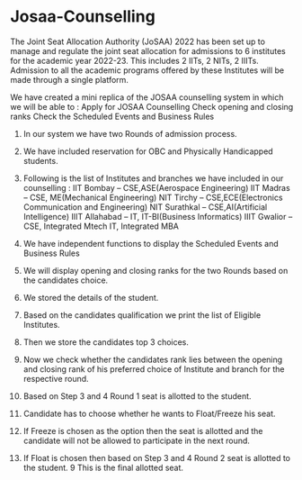 # Josaa-Counselling
The Joint Seat Allocation Authority (JoSAA) 2022 has been set up to manage and regulate the joint seat allocation for admissions to 6 institutes for the academic year 2022-23. This includes 2 IITs, 2 NITs, 2 IIITs. Admission to all the academic programs offered by these Institutes will be made through a single platform.

We have created a mini replica of the JOSAA counselling system in which we will be able to :
Apply for JOSAA Counselling
Check opening and closing ranks
Check the Scheduled Events and Business Rules
 
1. In our system we have two Rounds of admission process.
2. We have included reservation for OBC and Physically Handicapped students.
3. Following is the list of Institutes  and branches we have included in our counselling :
      IIT Bombay – CSE,ASE(Aerospace Engineering)
      IIT Madras –  CSE, ME(Mechanical Engineering)
      NIT Tirchy –  CSE,ECE(Electronics Communication and Engineering)
      NIT Surathkal – CSE,AI(Artificial Intelligence)
      IIIT Allahabad – IT, IT-BI(Business Informatics)
      IIIT Gwalior – CSE, Integrated Mtech IT, Integrated MBA
4. We have independent functions to display the Scheduled Events and Business Rules
5. We will display opening and closing ranks for the two Rounds based on the candidates choice.


1. We stored the details of the student.
2. Based on the candidates qualification we print the list of Eligible Institutes.
3. Then we store the candidates top 3 choices.
4. Now we check whether the candidates rank lies between the opening and closing rank of his preferred choice of Institute and branch for the respective round.
5. Based on Step 3 and 4 Round 1 seat is allotted to the student.
6. Candidate has to choose whether he wants to Float/Freeze his seat.
7. If Freeze is chosen as the option then the seat is  allotted and the candidate will not be allowed to participate in the next round.
8. If Float is chosen then based on Step 3 and 4 Round 2 seat is allotted to the student.
9 This is the final allotted seat.




